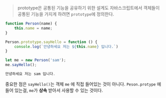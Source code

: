 > prototype은 공통된 기능을 공유하기 위한 설계도
> 자바스크립트에서 객체들이 공통된 기능을 가지게 하려면 `prototype`에 정의한다.

```js
function Person(name) {
    this.name = name;
}

Person.prototype.sayHello = function () {
    console.log(`안녕하세요 저는 ${this.name} 입니다.`)
}

let me = new Person('sam');
me.sayHello();

안녕하세요 저는 sam 입니다.
```

중요한 점은 `sayHello()`는 객체 `me` 에 직접 들어있는 것이 아니다.
`Peson.protype` 에 들어 있는걸, `me`가 **상속** 받아서 사용할 수 있는 것이다.

